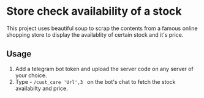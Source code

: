 # Store check availability of a stock

This project uses beautiful soup to scrap the contents from a famous online shopping store to display the availablity of certain stock and it's price.

## Usage
1. Add a telegram bot token and upload the server code on any server of your choice. 
2. Type -  ``` /cust_care 'Url',3  ``` on the bot's chat to fetch the stock availabilty and price. 
